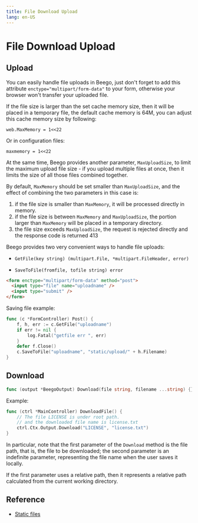 ```yaml
---
title: File Download Upload
lang: en-US
---
```


# File Download Upload

## Upload

You can easily handle file uploads in Beego, just don't forget to add this attribute `enctype="multipart/form-data"` to your form, otherwise your browser won't transfer your uploaded file.

If the file size is larger than the set cache memory size, then it will be placed in a temporary file, the default cache memory is 64M, you can adjust this cache memory size by following:

```
web.MaxMemory = 1<<22
```

Or in configuration files:

```
maxmemory = 1<<22
```

At the same time, Beego provides another parameter, `MaxUploadSize`, to limit the maximum upload file size - if you upload multiple files at once, then it limits the size of all those files combined together.

By default, `MaxMemory` should be set smaller than `MaxUploadSize`, and the effect of combining the two parameters in this case is:

1. if the file size is smaller than `MaxMemory`, it will be processed directly in memory.
2. if the file size is between `MaxMemory` and `MaxUploadSize`, the portion larger than `MaxMemory` will be placed in a temporary directory.
3. the file size exceeds `MaxUploadSize`, the request is rejected directly and the response code is returned 413

Beego provides two very convenient ways to handle file uploads:

- `GetFile(key string) (multipart.File, *multipart.FileHeader, error)`

- `SaveToFile(fromfile, tofile string) error`

```html
<form enctype="multipart/form-data" method="post">
  <input type="file" name="uploadname" />
  <input type="submit" />
</form>
```
Saving file example:

```go
func (c *FormController) Post() {
	f, h, err := c.GetFile("uploadname")
	if err != nil {
		log.Fatal("getfile err ", err)
	}
	defer f.Close()
	c.SaveToFile("uploadname", "static/upload/" + h.Filename) 
}
```

## Download

```go
func (output *BeegoOutput) Download(file string, filename ...string) {}
```

Example:

```go
func (ctrl *MainController) DownloadFile() {
	// The file LICENSE is under root path.
	// and the downloaded file name is license.txt
	ctrl.Ctx.Output.Download("LICENSE", "license.txt")
}
```
In particular, note that the first parameter of the `Download` method is the file path, that is, the file to be downloaded; the second parameter is an indefinite parameter, representing the file name when the user saves it locally.

If the first parameter uses a relative path, then it represents a relative path calculated from the current working directory.

## Reference

- [Static files](../view/static_file.md)
